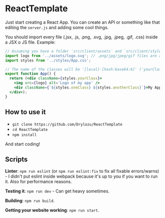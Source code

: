# ReactTemplate
Just start creating a React App.
You can create an API or something like that editing the `server.js` and adding some cool things.

You should import every file (.jsx, .js, .png, .svg, .jpg, .jpeg, .gif, .css) inside a JSX o JS file.
Example:
```jsx
// Assuming you have a folder `src/client/assets` and `src/client/styles`...
import logo from '../assets/logo.svg'; // .png/jpg/jpeg/gif files are also supported
import styles from '../styles/App.css';

// The name of the classes will be '[local]-[hash:base64:6]' ('yourClass-1ECm9i')
export function App() {
  return (<div className={styles.yourClass}>
    <img src={logo} alt='Logo of my app' />
    <div className={`${styles.oneClass} ${styles.anotherClass}`}>My App!</div>
  </div>);
}
```

## How to use it
- `git clone https://github.com/Drylozu/ReactTemplate`
- `cd ReactTemplate`
- `npm install`

And start coding!


## Scripts
**Linter**: `npm run eslint` (or `npm run eslint:fix` to fix all fixable errors/warns) - I didn't put eslint inside webpack because it's up to you if you want to run it. Also for performance reasons.

**Testing it**: `npm run dev` - Can get heavy sometimes.

**Building**: `npm run build`.

**Getting your website working**: `npm run start`.